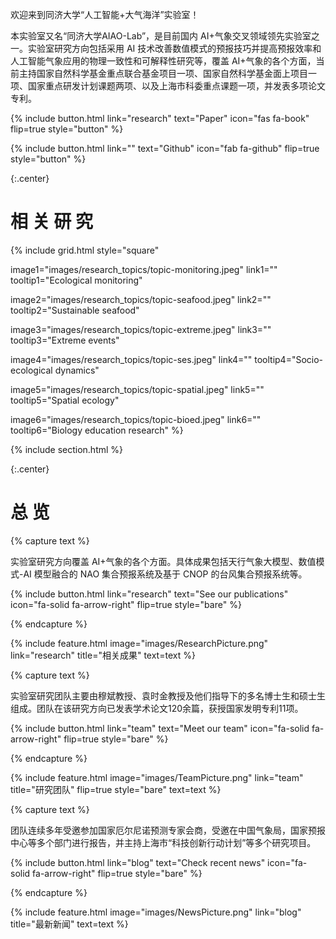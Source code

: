 ---
---

欢迎来到同济大学“人工智能+大气海洋”实验室！

本实验室又名“同济大学AIAO-Lab”，是目前国内 AI+气象交叉领域领先实验室之一。实验室研究方向包括采用 AI 技术改善数值模式的预报技巧并提高预报效率和人工智能气象应用的物理一致性和可解释性研究等，覆盖 AI+气象的各个方面，当前主持国家自然科学基金重点联合基金项目一项、国家自然科学基金面上项目一项、国家重点研发计划课题两项、以及上海市科委重点课题一项，并发表多项论文专利。

{%
  include button.html
  link="research"
  text="Paper"
  icon="fas fa-book"
  flip=true
  style="button"
%}

{%
  include button.html
  link=""
  text="Github"
  icon="fab fa-github"
  flip=true
  style="button"
%}

{:.center}

# 相 关 研 究

{%
  include grid.html
  style="square"

  image1="images/research_topics/topic-monitoring.jpeg"
  link1=""
  tooltip1="Ecological monitoring"

  image2="images/research_topics/topic-seafood.jpeg"
  link2=""
  tooltip2="Sustainable seafood"

  image3="images/research_topics/topic-extreme.jpeg"
  link3=""
  tooltip3="Extreme events"

  image4="images/research_topics/topic-ses.jpeg"
  link4=""
  tooltip4="Socio-ecological dynamics"
  
  image5="images/research_topics/topic-spatial.jpeg"
  link5=""
  tooltip5="Spatial ecology"
  
  image6="images/research_topics/topic-bioed.jpeg"
  link6=""
  tooltip6="Biology education research"
%}

{% include section.html %}

{:.center}

# 总 览

{% capture text %}

实验室研究方向覆盖 AI+气象的各个方面。具体成果包括天行气象大模型、数值模式-AI 模型融合的 NAO 集合预报系统及基于 CNOP 的台风集合预报系统等。

{%
  include button.html
  link="research"
  text="See our publications"
  icon="fa-solid fa-arrow-right"
  flip=true
  style="bare"
%}

{% endcapture %}

{%
  include feature.html
  image="images/ResearchPicture.png"
  link="research"
  title="相关成果"
  text=text
%}

{% capture text %}

实验室研究团队主要由穆斌教授、袁时金教授及他们指导下的多名博士生和硕士生组成。团队在该研究方向已发表学术论文120余篇，获授国家发明专利11项。

{%
  include button.html
  link="team"
  text="Meet our team"
  icon="fa-solid fa-arrow-right"
  flip=true
  style="bare"
%}

{% endcapture %}

{%
  include feature.html
  image="images/TeamPicture.png"
  link="team"
  title="研究团队"
  flip=true
  style="bare"
  text=text
%}

{% capture text %}

团队连续多年受邀参加国家厄尔尼诺预测专家会商，受邀在中国气象局，国家预报中心等多个部门进行报告，并主持上海市“科技创新行动计划”等多个研究项目。

{%
  include button.html
  link="blog"
  text="Check recent news"
  icon="fa-solid fa-arrow-right"
  flip=true
  style="bare"
%}

{% endcapture %}

{%
  include feature.html
  image="images/NewsPicture.png"
  link="blog"
  title="最新新闻"
  text=text
%}
